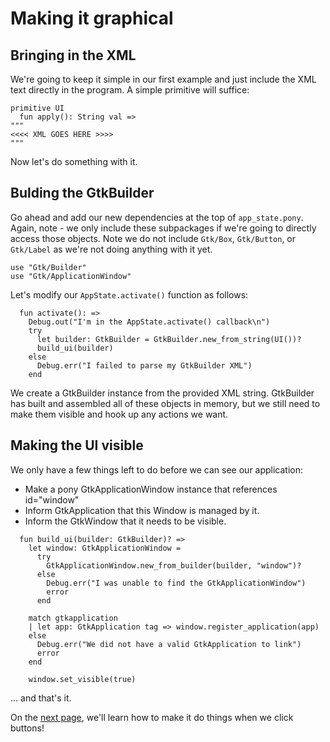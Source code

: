 # Making it graphical

## Bringing in the XML

We're going to keep it simple in our first example and just include the XML
text directly in the program.  A simple primitive will suffice:

```pony
primitive UI
  fun apply(): String val =>
"""
<<<< XML GOES HERE >>>>
"""
```

Now let's do something with it.

## Bulding the GtkBuilder

Go ahead and add our new dependencies at the top of `app_state.pony`.  Again,
note - we only include these subpackages if we're going to directly access
those objects.  Note we do not include `Gtk/Box`, `Gtk/Button`, or `Gtk/Label`
as we're not doing anything with it yet.

```pony
use "Gtk/Builder"
use "Gtk/ApplicationWindow"
```
Let's modify our `AppState.activate()` function as follows:

```pony
  fun activate(): =>
    Debug.out("I'm in the AppState.activate() callback\n")
    try
      let builder: GtkBuilder = GtkBuilder.new_from_string(UI())?
      build_ui(builder)
    else
      Debug.err("I failed to parse my GtkBuilder XML")
    end
```

We create a GtkBuilder instance from the provided XML string.  GtkBuilder
has built and assembled all of these objects in memory, but we still need
to make them visible and hook up any actions we want.

## Making the UI visible

We only have a few things left to do before we can see our application:

- Make a pony GtkApplicationWindow instance that references id="window"
- Inform GtkApplication that this Window is managed by it.
- Inform the GtkWindow that it needs to be visible.

```pony
  fun build_ui(builder: GtkBuilder)? =>
    let window: GtkApplicationWindow =
      try
        GtkApplicationWindow.new_from_builder(builder, "window")?
      else
        Debug.err("I was unable to find the GtkApplicationWindow")
        error
      end

    match gtkapplication
    | let app: GtkApplication tag => window.register_application(app)
    else
      Debug.err("We did not have a valid GtkApplication to link")
      error
    end

    window.set_visible(true)
```

... and that's it.

On the [next page](../03/), we'll learn how to make it do things when we click buttons!
